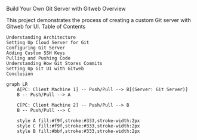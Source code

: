 Build Your Own Git Server with Gitweb
Overview

This project demonstrates the process of creating a custom Git server with Gitweb for UI.
Table of Contents

    Understanding Architecture
    Setting Up Cloud Server for Git
    Configuring Git Server
    Adding Custom SSH Keys
    Pulling and Pushing Code
    Understanding How Git Stores Commits
    Setting Up Git UI with Gitweb
    Conclusion
````mermaid
graph LR
    A[PC: Client Machine 1] -- Push/Pull --> B[(Server: Git Server)]
    B -- Push/Pull --> A
    
    C[PC: Client Machine 2] -- Push/Pull --> B
    B -- Push/Pull --> C

    style A fill:#f9f,stroke:#333,stroke-width:2px
    style C fill:#f9f,stroke:#333,stroke-width:2px
    style B fill:#bbf,stroke:#333,stroke-width:2px


